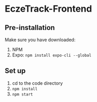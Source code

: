 # EczeTrack-Frontend

## Pre-installation
Make sure you have downloaded:
1. NPM
2. Expo: `npm install expo-cli --global`
    
    
## Set up
1. cd to the code directory
2. `npm install`
3. `npm start`


